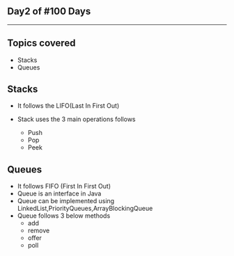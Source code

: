 Day2 of #100 Days
-

-------
Topics covered 
-
- Stacks
- Queues

Stacks
-

- It follows the LIFO(Last In First Out)

- Stack uses the 3 main operations follows

    - Push
    - Pop
    - Peek

Queues
-

- It follows FIFO (First In First Out)
- Queue is an interface in Java
- Queue can be implemented using LinkedList,PriorityQueues,ArrayBlockingQueue
- Queue follows 3 below methods
    - add
    - remove
    - offer
    - poll
